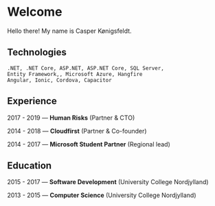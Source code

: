 # Welcome

Hello there! My name is Casper Kønigsfeldt.

## Technologies
```
.NET, .NET Core, ASP.NET, ASP.NET Core, SQL Server,
Entity Framework,, Microsoft Azure, Hangfire
Angular, Ionic, Cordova, Capacitor

```

## Experience

2017 - 2019 ⁠— **Human Risks** (Partner & CTO)

2014 - 2018 ⁠— **Cloudfirst** (Partner & Co-founder)

2014 - 2017 ⁠— **Microsoft Student Partner** (Regional lead)

## Education

2015 - 2017 ⁠— **Software Development** (University College Nordjylland)

2013 - 2015 ⁠— **Computer Science** (University College Nordjylland)

